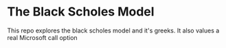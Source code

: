 # The Black Scholes Model

This repo explores the black scholes model and it's greeks. It also values a real Microsoft call option

